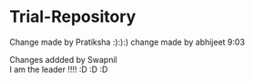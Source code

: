 Trial-Repository
================

Change made by Pratiksha :):):)
change made by abhijeet 9:03

Changes addded by Swapnil  
I am the leader !!!! :D :D :D
